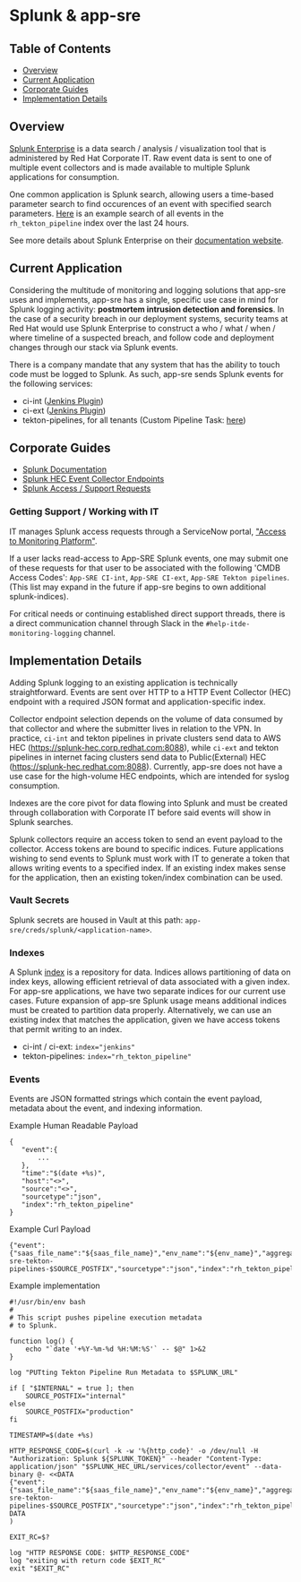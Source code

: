 # Splunk & app-sre

## Table of Contents

* [Overview](#overview)
* [Current Application](#current-application)
* [Corporate Guides](#corporate-guides)
* [Implementation Details](#implementation-details)

## Overview

[Splunk Enterprise](https://splunk.corp.redhat.com/) is a data search / analysis / visualization tool that is administered by Red Hat Corporate IT. Raw event data is sent to one of multiple event collectors and is made available to multiple Splunk applications for consumption.

One common application is Splunk search, allowing users a time-based parameter search to find occurences of an event with specified search parameters. [Here](https://splunk.corp.redhat.com/en-US/app/search/search?earliest=-1d%40d&latest=now&q=search%20index%3D%22rh_tekton_pipeline%22&display.page.search.mode=smart&dispatch.sample_ratio=1&display.page.search.tab=events&display.general.type=events&display.prefs.statistics.count=100&sid=1630595865.174779_225B9C90-BB47-4B35-96FA-2279639EFCC3) is an example search of all events in the `rh_tekton_pipeline` index over the last 24 hours.

See more details about Splunk Enterprise on their [documentation website](https://docs.splunk.com/Documentation/Splunk/8.2.2/Overview/AboutSplunkEnterprise).

## Current Application

Considering the multitude of monitoring and logging solutions that app-sre uses and implements, app-sre has a single, specific use case in mind for Splunk logging activity: **postmortem intrusion detection and forensics**. In the case of a security breach in our deployment systems, security teams at Red Hat would use Splunk Enterprise to construct a who / what / when / where timeline of a suspected breach, and follow code and deployment changes through our stack via Splunk events.

There is a company mandate that any system that has the ability to touch code must be logged to Splunk. As such, app-sre sends Splunk events for the following services:

* ci-int ([Jenkins Plugin](https://plugins.jenkins.io/splunk-devops/))
* ci-ext ([Jenkins Plugin](https://plugins.jenkins.io/splunk-devops/))
* tekton-pipelines, for all tenants (Custom Pipeline Task: [here](https://gitlab.cee.redhat.com/service/app-interface/-/blob/master/resources/tekton/push-http-splunk-tekton-pipeline-metadata.task.yaml))

## Corporate Guides

* [Splunk Documentation](https://source.redhat.com/departments/it/splunk/splunk_wiki/)
* [Splunk HEC Event Collector Endpoints](https://source.redhat.com/departments/it/splunk/splunk_wiki/splunk_fy20_architecture_blueprint#splunk-http-event-collectors-hec-)
* [Splunk Access / Support Requests](https://redhat.service-now.com/help?id=sc_cat_item&sys_id=ed13c6af1b2a2c50e43942a7bc4bcbc3)

### Getting Support / Working with IT

IT manages Splunk access requests through a ServiceNow portal, ["Access to Monitoring Platform"](https://redhat.service-now.com/help?id=sc_cat_item&sys_id=ed13c6af1b2a2c50e43942a7bc4bcbc3).

If a user lacks read-access to App-SRE Splunk events, one may submit one of these requests for that user to be associated with the following 'CMDB Access Codes': `App-SRE CI-int`, `App-SRE CI-ext`, `App-SRE Tekton pipelines`. (This list may expand in the future if app-sre begins to own additional splunk-indices).

For critical needs or continuing established direct support threads, there is a direct communication channel through Slack in the `#help-itde-monitoring-logging` channel. 

## Implementation Details

Adding Splunk logging to an existing application is technically straightforward. Events are sent over HTTP to a HTTP Event Collector (HEC) endpoint with a required JSON format and application-specific index. 

Collector endpoint selection depends on the volume of data consumed by that collector and where the submitter lives in relation to the VPN. In practice, `ci-int` and tekton pipelines in private clusters send data to AWS HEC (https://splunk-hec.corp.redhat.com:8088), while `ci-ext` and tekton pipelines in internet facing clusters send data to Public(External) HEC (https://splunk-hec.redhat.com:8088). Currently, app-sre does not have a use case for the high-volume HEC endpoints, which are intended for syslog consumption.

Indexes are the core pivot for data flowing into Splunk and must be created through collaboration with Corporate IT before said events will show in Splunk searches.

Splunk collectors require an access token to send an event payload to the collector. Access tokens are bound to specific indices. Future applications wishing to send events to Splunk must work with IT to generate a token that allows writing events to a specified index. If an existing index makes sense for the application, then an existing token/index combination can be used.

### Vault Secrets

Splunk secrets are housed in Vault at this path: `app-sre/creds/splunk/<application-name>`.

### Indexes

A Splunk [index](https://docs.splunk.com/Splexicon:Index) is a repository for data. Indices allows partitioning of data on index keys, allowing efficient retrieval of data associated with a given index. For app-sre applications, we have two separate indices for our current use cases. Future expansion of app-sre Splunk usage means additional indices must be created to partition data properly. Alternatively, we can use an existing index that matches the application, given we have access tokens that permit writing to an index.

* ci-int / ci-ext: `index="jenkins"`
* tekton-pipelines: `index="rh_tekton_pipeline"`

### Events

Events are JSON formatted strings which contain the event payload, metadata about the event, and indexing information.

Example Human Readable Payload

```
{
   "event":{
       ...
   },
   "time":"$(date +%s)",
   "host":"<>",
   "source":"<>",
   "sourcetype":"json",
   "index":"rh_tekton_pipeline"
}
```

Example Curl Payload

```
{"event":{"saas_file_name":"${saas_file_name}","env_name":"${env_name}","aggregate_task_status":"${aggregate_task_status}","tkn_cluster_console_url":"${tkn_cluster_console_url}","tkn_namespace_name":"${tkn_namespace_name}","pipelinerun_name":"${pipelinerun_name}"},"time":"$TIMESTAMP","host":"${tkn_cluster_console_url}","source":"app-sre-tekton-pipelines-$SOURCE_POSTFIX","sourcetype":"json","index":"rh_tekton_pipeline"}
```

Example implementation

```
#!/usr/bin/env bash
#
# This script pushes pipeline execution metadata
# to Splunk.

function log() {
    echo "`date '+%Y-%m-%d %H:%M:%S'` -- $@" 1>&2
}

log "PUTting Tekton Pipeline Run Metadata to $SPLUNK_URL"

if [ "$INTERNAL" = true ]; then
    SOURCE_POSTFIX="internal"
else
    SOURCE_POSTFIX="production"
fi

TIMESTAMP=$(date +%s)

HTTP_RESPONSE_CODE=$(curl -k -w '%{http_code}' -o /dev/null -H "Authorization: Splunk ${SPLUNK_TOKEN}" --header "Content-Type: application/json" "$SPLUNK_HEC_URL/services/collector/event" --data-binary @- <<DATA
{"event":{"saas_file_name":"${saas_file_name}","env_name":"${env_name}","aggregate_task_status":"${aggregate_task_status}","tkn_cluster_console_url":"${tkn_cluster_console_url}","tkn_namespace_name":"${tkn_namespace_name}","pipelinerun_name":"${pipelinerun_name}"},"time":"$TIMESTAMP","host":"${tkn_cluster_console_url}","source":"app-sre-tekton-pipelines-$SOURCE_POSTFIX","sourcetype":"json","index":"rh_tekton_pipeline"}
DATA
)

EXIT_RC=$?

log "HTTP RESPONSE CODE: $HTTP_RESPONSE_CODE"
log "exiting with return code $EXIT_RC"
exit "$EXIT_RC"
```
